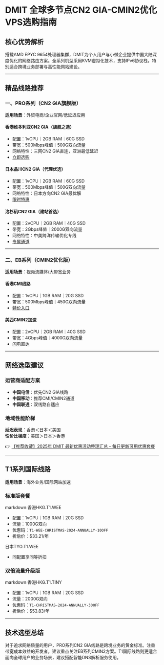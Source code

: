 # DMIT 全球多节点CN2 GIA-CMIN2优化VPS选购指南

## 核心优势解析
搭载AMD EPYC 9654处理器集群，DMIT为个人用户与小微企业提供中国大陆深度优化的网络路由方案。全系列机型采用KVM虚拟化技术，支持IPv6协议栈，特别适合跨境业务部署与高性能网站建设。

---

## 精品线路推荐

### 一、PRO系列（CN2 GIA旗舰版）
**适用场景**：外贸电商/企业官网/低延迟应用

#### 香港维多利亚CN2 GIA（旗舰之选）
- 配置：1vCPU｜2GB RAM｜60G SSD
- 带宽：500Mbps峰值｜500G双向流量
- 网络特性：三网CN2 GIA直连，亚洲最低延迟
- [立即选购](https://bit.ly/dmit_coupon)

#### 日本品川CN2 GIA（代理优选）
- 配置：1vCPU｜2GB RAM｜60G SSD
- 带宽：500Mbps峰值｜500G双向流量
- 网络特性：日本方向CN2 GIA最优解
- [限时特惠](https://bit.ly/dmit_coupon)

#### 洛杉矶CN2 GIA（建站首选）
- 配置：2vCPU｜2GB RAM｜40G SSD
- 带宽：2Gbps峰值｜2000G双向流量
- 网络特性：中美跨洋传输优化专线
- [专属通道](https://bit.ly/dmit_coupon)

---

### 二、EB系列（CMIN2优化版）
**适用场景**：视频流媒体/大带宽业务

#### 香港CMI线路
- 配置：1vCPU｜1GB RAM｜20G SSD
- 带宽：500Mbps峰值｜450G双向流量
- [特价入口](https://bit.ly/dmit_coupon)

#### 美西CMIN2加速
- 配置：2vCPU｜2GB RAM｜40G SSD
- 带宽：4Gbps峰值｜4000G双向流量
- [闪电直达](https://bit.ly/dmit_coupon)

---

## 网络选型建议
### 运营商适配方案
- **中国电信**：优先CN2 GIA线路
- **中国移动**：推荐CMI/CMIN2通道
- **中国联通**：双线路自适应

### 地域性能阶梯
**延迟表现**：香港＜日本＜美国  
**性价比梯度**：美国＞日本＞香港

👉 [【推荐收藏】2025年 DMIT 最新优惠活动整理汇总 - 每日更新可用优惠套餐](https://bit.ly/dmit_coupon)

---

## T1系列国际线路
**适用场景**：海外业务/国际网站加速

### 标准版套餐
markdown
香港HKG.T1.WEE
- 配置：1vCPU｜1GB RAM｜20G SSD
- 流量：1000G双向
- 优惠码：`T1-WEE-CHRISTMAS-2024-ANNUALLY-10OFF`
- 折后价：$33.21/年

日本TYO.T1.WEE
- 同配置享同等折扣

### 双倍流量升级版
markdown
香港HKG.T1.TINY
- 配置：1vCPU｜1GB RAM｜20G SSD
- 流量：2000G双向
- 优惠码：`T1-CHRISTMAS-2024-ANNUALLY-30OFF`
- 折后价：$53.83/年

---

## 技术选型总结
对于追求网络质量的用户，PRO系列CN2 GIA线路是跨境业务的黄金标准。注重带宽成本效益的开发者，建议重点关注EB系列CMIN2方案。T1国际线路则更适合面向全球用户的业务场景，建议搭配智能DNS解析服务使用。